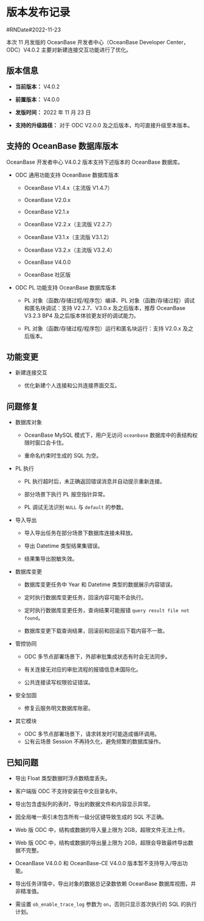 # 版本发布记录

#RNDate#2022-11-23

本次 11 月发版的 OceanBase 开发者中心（OceanBase Developer Center，ODC）V4.0.2 主要对新建连接交互功能进行了优化。

## 版本信息 

* **当前版本：** V4.0.2

* **前置版本：** V4.0.0

* **发版时间：** 2022 年 11 月 23 日

* **支持的升级路径：** 对于 ODC V2.0.0 及之后版本，均可直接升级至本版本。




## 支持的 OceanBase 数据库版本

OceanBase 开发者中心 V4.0.2 版本支持下述版本的 OceanBase 数据库。

* ODC 通用功能支持 OceanBase 数据库版本

  * OceanBase V1.4.x（主流版 V1.4.7）
  
  * OceanBase V2.0.x
  
  * OceanBase V2.1.x
  
  * OceanBase V2.2.x（主流版 V2.2.7）
  
  * OceanBase V3.1.x（主流版 V3.1.2）
  
  * OceanBase V3.2.x（主流版 V3.2.4）

  * OceanBase V4.0.0
  
  * OceanBase 社区版
  

  

* ODC PL 功能支持 OceanBase 数据库版本

  * PL 对象（函数/存储过程/程序包）编译、PL 对象（函数/存储过程）调试和匿名块调试：支持 V2.2.7、V3.0.x 及之后版本，推荐 OceanBase V3.2.3 BP4 及之后版本体验更友好的调试能力。
  
  * PL 对象（函数/存储过程/程序包）运行和匿名块运行：支持 V2.0.x 及之后版本。



## 功能变更


* 新建连接交互

  * 优化新建个人连接和公共连接界面交互。




## 问题修复 

* 数据库对象

  * OceanBase MySQL 模式下，用户无访问 `oceanbase` 数据库中的表结构权限时窗口会卡住。
  
  * 重命名约束时生成的 SQL 为空。
 

* PL 执行

  * PL 执行超时后，未正确返回错误消息并自动提示重新连接。
  
  * 部分场景下执行 PL 报空指针异常。
  
  * PL 调试无法识别 `NULL` 与 `default` 的参数。

* 导入导出

  * 导入导出任务在部分场景下数据库连接未释放。
  
  * 导出 Datetime 类型结果集错误。
  
  * 结果集导出脱敏失效。
  

* 数据库变更
  
  * 数据库变更任务中 Year 和 Datetime 类型的数据展示内容错误。

  * 定时执行数据库变更任务，回滚内容可能不会执行。

  * 定时执行数据库变更任务，查询结果可能报错 `query result file not found`。

  * 数据库变更下载查询结果，回滚前和回滚后下载内容不一致。


* 管控协同

  * ODC 多节点部署场景下，外部审批集成状态有时会无法同步。

  * 有关连接无对应的审批流程的报错信息未国际化。

  * 公共连接读写权限验证错误。

* 安全加固

  * 修复云服务明文数据库账密。

* 其它模块

  * ODC 多节点部署场景下，请求转发时可能造成循环调用。
  * 公有云场景 Session 不再持久化，避免频繁的数据库操作。



## 已知问题

* 导出 Float 类型数据时浮点数精度丢失。

* 客户端版 ODC 不支持安装在中文目录名中。

* 导出包含虚拟列的表时，导出的数据文件和内容显示异常。

* 因全局唯一索引未包含所有一级分区键导致生成的 SQL 不正确。

* Web 版 ODC 中，结构或数据的导入量上限为 2GB，超限文件无法上传。

* Web 版 ODC 中，结构或数据的导出量上限为 2GB，超限会导致最终导出数据不完整。

* OceanBase V4.0.0 和 OceanBase-CE V4.0.0 版本暂不支持导入/导出功能。

* 导出任务详情中，导出对象的数据总记录数依赖 OceanBase 数据库视图，并非精准值。

* 需设置 `ob_enable_trace_log` 参数为 `on`，否则只显示首次执行的 SQL 的执行计划。
